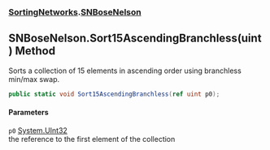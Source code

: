 ### [SortingNetworks](./SortingNetworks.md 'SortingNetworks').[SNBoseNelson](./SortingNetworks-SNBoseNelson.md 'SortingNetworks.SNBoseNelson')
## SNBoseNelson.Sort15AscendingBranchless(uint) Method
Sorts a collection of 15 elements in ascending order using branchless min/max swap.  
```csharp
public static void Sort15AscendingBranchless(ref uint p0);
```
#### Parameters
<a name='SortingNetworks-SNBoseNelson-Sort15AscendingBranchless(uint)-p0'></a>
`p0` [System.UInt32](https://docs.microsoft.com/en-us/dotnet/api/System.UInt32 'System.UInt32')  
the reference to the first element of the collection  
  
